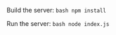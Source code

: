 Build the server:
    ```bash
    npm install
    ```

  Run the server:
    ```bash
    node index.js
    ```
